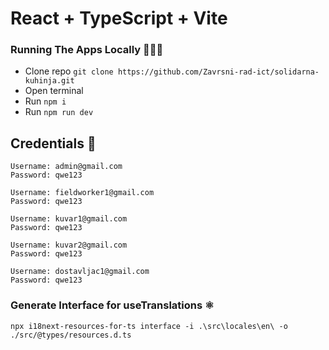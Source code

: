 # React + TypeScript + Vite

### Running The Apps Locally 💪🧑‍🏭

- Clone repo `git clone https://github.com/Zavrsni-rad-ict/solidarna-kuhinja.git`
- Open terminal
- Run `npm i`
- Run `npm run dev`

## Credentials 📃

```
Username: admin@gmail.com
Password: qwe123

Username: fieldworker1@gmail.com
Password: qwe123

Username: kuvar1@gmail.com
Password: qwe123

Username: kuvar2@gmail.com
Password: qwe123

Username: dostavljac1@gmail.com
Password: qwe123
```

### Generate Interface for useTranslations ⚛

`npx i18next-resources-for-ts interface -i .\src\locales\en\ -o ./src/@types/resources.d.ts`
